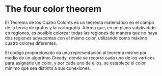 # The four color theorem
El Teorema de los Cuatro Colores es un teorema matemático en el campo de la teoría de grafos y la cartografía. Afirma que, en un plano subdividido en regiones, es posible colorear todas las regiones de manera que no haya dos regiones adyacentes con el mismo color, utilizando como máximo cuatro colores diferentes.

El codigo proporcionado da una representación al teorema mismo por medio de un algoritmo Greedy, donde se recorre cada uno de los vertices para asignarle un color, y por cada uno de ellos, se establece el color minimo que sea distinto a sus conexiones.
